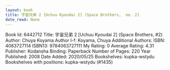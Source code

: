 ```yaml
---
layout: book
title: 宇宙兄弟 2 [Uchuu Kyoudai 2] (Space Brothers,  no. 2)
date_read: None
---
```


Book Id: 6442712
Title: 宇宙兄弟 2 [Uchuu Kyoudai 2] (Space Brothers, #2)
Author: Chuya Koyama
Author l-f: Koyama, Chuya
Additional Authors: 
ISBN: 4063727114
ISBN13: 9784063727111
My Rating: 0
Average Rating: 4.31
Publisher: Kodansha
Binding: Paperback
Number of Pages: 220
Year Published: 2008
Date Added: 2020/05/25
Bookshelves: kupka-wstydu
Bookshelves with positions: kupka-wstydu (#1435)

